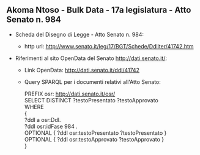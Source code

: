 ## Akoma Ntoso - Bulk Data - 17a legislatura - Atto Senato n. 984 ##

* Scheda del Disegno di Legge - Atto Senato n. 984:
	* http url: http://www.senato.it/leg/17/BGT/Schede/Ddliter/41742.htm

* Riferimenti al sito OpenData del Senato http://dati.senato.it/:
	* Link OpenData: http://dati.senato.it/ddl/41742
	* Query SPARQL per i documenti relativi all'Atto Senato:

        PREFIX osr: <http://dati.senato.it/osr/>  
		SELECT DISTINCT ?testoPresentato ?testoApprovato  
		WHERE  
		{  
		    ?ddl a osr:Ddl.  
		    ?ddl osr:idFase 984 .  
		    OPTIONAL { ?ddl osr:testoPresentato ?testoPresentato }  
		    OPTIONAL { ?ddl osr:testoApprovato ?testoApprovato }  
		}
		